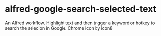 # alfred-google-search-selected-text
An Alfred workflow. Highlight text and then trigger a keyword or hotkey to search the selecion in Google.  Chrome icon by icon8
